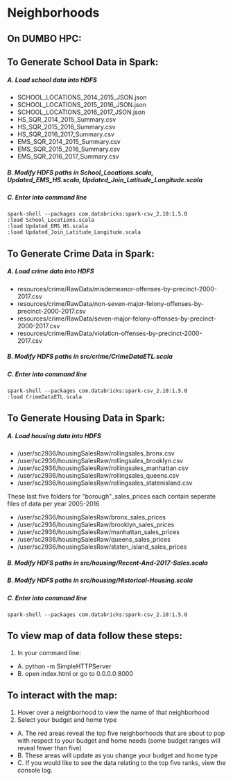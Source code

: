 # Neighborhoods

## On DUMBO HPC:
## To Generate School Data in Spark:

##### A. Load school data into HDFS
- SCHOOL_LOCATIONS_2014_2015_JSON.json
- SCHOOL_LOCATIONS_2015_2016_JSON.json
- SCHOOL_LOCATIONS_2016_2017_JSON.json
- HS_SQR_2014_2015_Summary.csv
- HS_SQR_2015_2016_Summary.csv
- HS_SQR_2016_2017_Summary.csv
- EMS_SQR_2014_2015_Summary.csv
- EMS_SQR_2015_2016_Summary.csv
- EMS_SQR_2016_2017_Summary.csv

##### B. Modify HDFS paths in School_Locations.scala, Updated_EMS_HS.scala, Updated_Join_Latitude_Longitude.scala

##### C. Enter into command line
```module load spark
spark-shell --packages com.databricks:spark-csv_2.10:1.5.0
:load School_Locations.scala
:load Updated_EMS_HS.scala
:load Updated_Join_Latitude_Longitude.scala
```

## To Generate Crime Data in Spark:
##### A. Load crime data into HDFS
- resources/crime/RawData/misdemeanor-offenses-by-precinct-2000-2017.csv
- resources/crime/RawData/non-seven-major-felony-offenses-by-precinct-2000-2017.csv
- resources/crime/RawData/seven-major-felony-offenses-by-precinct-2000-2017.csv
- resources/crime/RawData/violation-offenses-by-precinct-2000-2017.csv

##### B. Modify HDFS paths in src/crime/CrimeDataETL.scala

##### C. Enter into command line
```module load spark
spark-shell --packages com.databricks:spark-csv_2.10:1.5.0
:load CrimeDataETL.scala
```
## To Generate Housing Data in Spark:
##### A. Load housing data into HDFS
- /user/sc2936/housingSalesRaw/rollingsales_bronx.csv
- /user/sc2936/housingSalesRaw/rollingsales_brooklyn.csv
- /user/sc2936/housingSalesRaw/rollingsales_manhattan.csv
- /user/sc2936/housingSalesRaw/rollingsales_queens.csv
- /user/sc2936/housingSalesRaw/rollingsales_statenisland.csv

These last five folders for "borough"_sales_prices each contain seperate files of data per year 2005-2016
- /user/sc2936/housingSalesRaw/bronx_sales_prices
- /user/sc2936/housingSalesRaw/brooklyn_sales_prices
- /user/sc2936/housingSalesRaw/manhattan_sales_prices
- /user/sc2936/housingSalesRaw/queens_sales_prices
- /user/sc2936/housingSalesRaw/staten_island_sales_prices

##### B. Modify HDFS paths in src/housing/Recent-And-2017-Sales.scala
##### B. Modify HDFS paths in src/housing/Historical-Housing.scala

##### C. Enter into command line
```module load spark
spark-shell --packages com.databricks:spark-csv_2.10:1.5.0
```

## To view map of data follow these steps:
1. In your command line:
- A. python -m SimpleHTTPServer
- B. open index.html or go to 0.0.0.0:8000

## To interact with the map:
1. Hover over a neighborhood to view the name of that neighborhood
2. Select your budget and home type
- A. The red areas reveal the top five neighborhoods that are about to pop with respect to your budget and home needs (some budget ranges will reveal fewer than five)
- B. These areas will update as you change your budget and home type
- C. If you would like to see the data relating to the top five ranks, view the console log.
